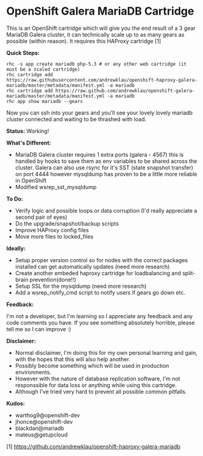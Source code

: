 # OpenShift Galera MariaDB Cartridge

This is an OpenShift cartridge which will give you the end result of a 3 gear MariaDB Galera cluster, it can technically scale up to as many gears as possible (within reason). It requires this HAProxy cartridge [1]

**Quick Steps:**

```
rhc -s app create mariadb php-5.3 # or any other web cartridge (it must be a scaled cartridge)
rhc cartridge add https://raw.githubusercontent.com/andrewklau/openshift-haproxy-galera-mariadb/master/metadata/manifest.yml -a mariadb
rhc cartridge add https://raw.github.com/andrewklau/openshift-galera-mariadb/master/metadata/manifest.yml -a mariadb
rhc app show mariadb --gears
```

Now you can ssh into your gears and you'll see your lovely lovely mariadb cluster connected and waiting to be thrashed with load.

**Status:** Working!

**What's Different:**
- MariaDB Galera cluster requires 1 extra ports (galera - 4567) this is handled by hooks to save them as env variables to be shared across the cluster. Galera can also use rsync for it's SST (state snapshot transfer) on port 4444 however mysqldump has proven to be a little more reliable in OpenShift
- Modified wsrep_sst_mysqldump

**To Do:**
- Verify logic and possible loops or data corruption (I'd really appreciate a second pair of eyes)
- Do the upgrade/snapshot/backup scripts
- Improve HAProxy config files
- Move more files to locked_files

**Ideally:**
- Setup proper version control so for nodes with the correct packages installed can get automatically updates (need more research)
- Create another embeded haproxy cartridge for loadbalancing and split-brain prevention(done!!)
- Setup SSL for the mysqldump (need more research)
- Add a wsrep_notify_cmd script to notify users if gears go down etc.

**Feedback:**

I'm not a developer, but I'm learning so I appreciate any feedback and any code comments you have. If you see something absolutely horrible, please tell me so I can improve :)

**Disclaimer:**
- Normal disclaimer, I'm doing this for my own personal learning and gain, with the hopes that this will also help another. 
- Possibly become something which will be used in production environments. 
- However with the nature of database replication software, I'm not responssible for data loss or anything while using this cartridge. 
- Although I've tried very hard to prevent all possible common pitfalls.

**Kudos:**
- warthog9@openshift-dev
- jhonce@openshift-dev
- blackdan@mariadb
- mateus@getupcloud


[1] https://github.com/andrewklau/openshift-haproxy-galera-mariadb
